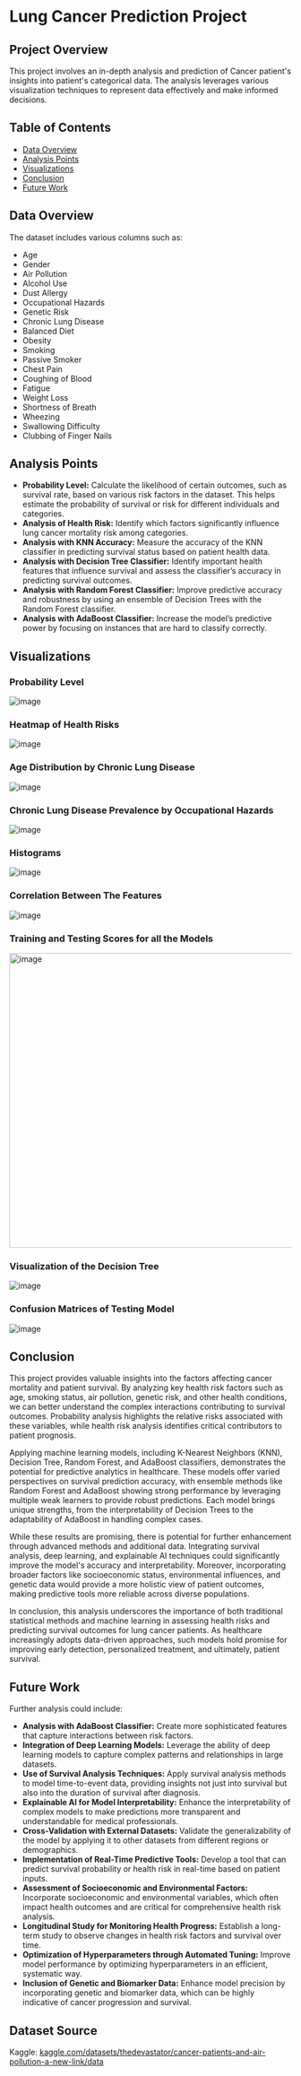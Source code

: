 # Lung Cancer Prediction Project

## Project Overview
This project involves an in-depth analysis and prediction of Cancer patient's insights into patient's categorical data. The analysis leverages various visualization techniques to represent data effectively and make informed decisions.

## Table of Contents
- [Data Overview](#data-overview)
- [Analysis Points](#analysis-points)
- [Visualizations](#visualizations)
- [Conclusion](#conclusion)
- [Future Work](#future-work)

## Data Overview
The dataset includes various columns such as:
- Age
- Gender
- Air Pollution
- Alcohol Use
- Dust Allergy
- Occupational Hazards
- Genetic Risk
- Chronic Lung Disease
- Balanced Diet
- Obesity
- Smoking
- Passive Smoker
- Chest Pain
- Coughing of Blood
- Fatigue
- Weight Loss
- Shortness of Breath
- Wheezing
- Swallowing Difficulty
- Clubbing of Finger Nails

## Analysis Points
- **Probability Level:** Calculate the likelihood of certain outcomes, such as survival rate, based on various risk factors in the dataset. This helps estimate the probability of survival or risk for different individuals and categories.
-  **Analysis of Health Risk:** Identify which factors significantly influence lung cancer mortality risk among categories.
-  **Analysis with KNN Accuracy:** Measure the accuracy of the KNN classifier in predicting survival status based on patient health data.
-  **Analysis with Decision Tree Classifier:** Identify important health features that influence survival and assess the classifier’s accuracy in predicting survival outcomes.
-  **Analysis with Random Forest Classifier:** Improve predictive accuracy and robustness by using an ensemble of Decision Trees with the Random Forest classifier.
-  **Analysis with AdaBoost Classifier:** Increase the model’s predictive power by focusing on instances that are hard to classify correctly.

## Visualizations

### Probability Level
![image](https://github.com/user-attachments/assets/d6e7145f-63de-4a7e-b97e-371e7d6285aa)
### Heatmap of Health Risks
![image](https://github.com/user-attachments/assets/a04f4f63-46bb-43e8-81d2-c0f6493893fd)
### Age Distribution by Chronic Lung Disease
![image](https://github.com/user-attachments/assets/7a3b263c-316c-4df5-87a6-5490c134471e)
### Chronic Lung Disease Prevalence by Occupational Hazards
![image](https://github.com/user-attachments/assets/733b85cf-4147-48bb-9ee1-cc3e39af96fe)
### Histograms
![image](https://github.com/user-attachments/assets/67e7b86b-5f9e-4d6b-ba3b-4f82e71045e7)
### Correlation Between The Features
![image](https://github.com/user-attachments/assets/24396def-79a3-432f-9f9e-d0bf61c8e406)
### Training and Testing Scores for all the Models
<img width="526" alt="image" src="https://github.com/user-attachments/assets/118b7cb9-490f-43dc-a9a6-65fecd276c67">


### Visualization of the Decision Tree
![image](https://github.com/user-attachments/assets/0c0a787e-b203-4a41-a393-aea7d0089eb6)
### Confusion Matrices of Testing Model
![image](https://github.com/user-attachments/assets/ecc51fbe-9822-4faf-9ee1-49d18569e4e0)

## Conclusion
This project provides valuable insights into the factors affecting cancer mortality and patient survival. By analyzing key health risk factors such as age, smoking status, air pollution, genetic risk, and other health conditions, we can better understand the complex interactions contributing to survival outcomes. Probability analysis highlights the relative risks associated with these variables, while health risk analysis identifies critical contributors to patient prognosis.

Applying machine learning models, including K-Nearest Neighbors (KNN), Decision Tree, Random Forest, and AdaBoost classifiers, demonstrates the potential for predictive analytics in healthcare. These models offer varied perspectives on survival prediction accuracy, with ensemble methods like Random Forest and AdaBoost showing strong performance by leveraging multiple weak learners to provide robust predictions. Each model brings unique strengths, from the interpretability of Decision Trees to the adaptability of AdaBoost in handling complex cases.

While these results are promising, there is potential for further enhancement through advanced methods and additional data. Integrating survival analysis, deep learning, and explainable AI techniques could significantly improve the model's accuracy and interpretability. Moreover, incorporating broader factors like socioeconomic status, environmental influences, and genetic data would provide a more holistic view of patient outcomes, making predictive tools more reliable across diverse populations.

In conclusion, this analysis underscores the importance of both traditional statistical methods and machine learning in assessing health risks and predicting survival outcomes for lung cancer patients. As healthcare increasingly adopts data-driven approaches, such models hold promise for improving early detection, personalized treatment, and ultimately, patient survival.

## Future Work
Further analysis could include:
- **Analysis with AdaBoost Classifier:** Create more sophisticated features that capture interactions between risk factors.
- **Integration of Deep Learning Models:** Leverage the ability of deep learning models to capture complex patterns and relationships in large datasets.
- **Use of Survival Analysis Techniques:** Apply survival analysis methods to model time-to-event data, providing insights not just into survival but also into the duration of survival after diagnosis.
- **Explainable AI for Model Interpretability:** Enhance the interpretability of complex models to make predictions more transparent and understandable for medical professionals.
- **Cross-Validation with External Datasets:** Validate the generalizability of the model by applying it to other datasets from different regions or demographics.
- **Implementation of Real-Time Predictive Tools:** Develop a tool that can predict survival probability or health risk in real-time based on patient inputs.
- **Assessment of Socioeconomic and Environmental Factors:** Incorporate socioeconomic and environmental variables, which often impact health outcomes and are critical for comprehensive health risk analysis.
- **Longitudinal Study for Monitoring Health Progress:** Establish a long-term study to observe changes in health risk factors and survival over time.
- **Optimization of Hyperparameters through Automated Tuning:** Improve model performance by optimizing hyperparameters in an efficient, systematic way.
- **Inclusion of Genetic and Biomarker Data:** Enhance model precision by incorporating genetic and biomarker data, which can be highly indicative of cancer progression and survival.

## Dataset Source
Kaggle: [kaggle.com/datasets/thedevastator/cancer-patients-and-air-pollution-a-new-link/data](https://www.kaggle.com/datasets/thedevastator/cancer-patients-and-air-pollution-a-new-link/data)
